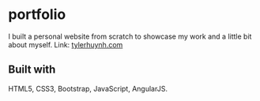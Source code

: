 # portfolio
I built a personal website from scratch to showcase my work and a little bit about myself.
Link: [tylerhuynh.com](http://tylerhuynh.com/)  
## Built with  
HTML5, CSS3, Bootstrap, JavaScript, AngularJS.
